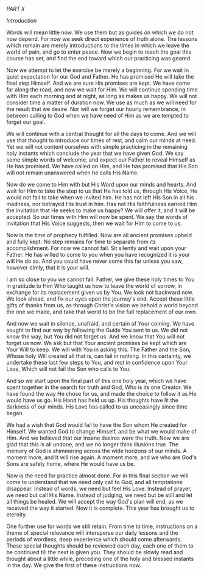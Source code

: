 *PART II*

*Introduction*

Words will mean little now. We use them but as guides on which we do not now depend. For now we seek direct experience of truth alone. The lessons which remain are merely introductions to the times in which we leave the world of pain, and go to enter peace. Now we begin to reach the goal this course has set, and find the end toward which our practicing was geared.

Now we attempt to let the exercise be merely a beginning. For we wait in quiet expectation for our God and Father. He has promised He will take the final step Himself. And we are sure His promises are kept. We have come far along the road, and now we wait for Him. We will continue spending time with Him each morning and at night, as long as makes us happy. We will not consider time a matter of duration now. We use as much as we will need for the result that we desire. Nor will we forget our hourly remembrance, in between calling to God when we have need of Him as we are tempted to forget our goal.

We will continue with a central thought for all the days to come. And we will use that thought to introduce our times of rest, and calm our minds at need. Yet we will not content ourselves with simple practicing in the remaining holy instants which conclude the year that we have given God. We say some simple words of welcome, and expect our Father to reveal Himself as He has promised. We have called on Him, and He has promised that His Son will not remain unanswered when he calls His Name.

Now do we come to Him with but His Word upon our minds and hearts. And wait for Him to take the step to us that He has told us, through His Voice, He would not fail to take when we invited him. He has not left His Son in all his madness, nor betrayed His trust in him. Has not His faithfulness earned Him the invitation that He seeks to make us happy? We will offer it, and it will be accepted. So our times with Him will now be spent. We say the words of invitation that His Voice suggests, then we wait for Him to come to us.

Now is the time of prophecy fulfilled. Now are all ancient promises upheld and fully kept. No step remains for time to separate from its accomplishment. For now we cannot fail. Sit silently and wait upon your Father. He has willed to come to you when you have recognized it is your will He do so. And you could have never come this far unless you saw, however dimly, that it is your will.

I am so close to you we cannot fail. Father, we give these holy times to You in gratitude to Him Who taught us how to leave the world of sorrow, in exchange for its replacement given us by You. We look not backward now. We look ahead, and fix our eyes upon the journey's end. Accept these little gifts of thanks from us, as through Christ's vision we behold a world beyond the one we made, and take that world to be the full replacement of our own.

And now we wait in silence, unafraid, and certain of Your coming. We have sought to find our way by following the Guide You sent to us. We did not know the way, but You did not forget us. And we know that You will not forget us now. We ask but that Your ancient promises be kept which are Your Will to keep. We will with You in asking this. The Father and the Son, Whose holy Will created all that is, can fail in nothing. In this certainty, we undertake these last few steps to You, and rest in confidence upon Your Love, Which will not fail the Son who calls to You.

And so we start upon the final part of this one holy year, which we have spent together in the search for truth and God, Who is its one Creator. We have found the way He chose for us, and made the choice to follow it as He would have us go. His Hand has held us up. His thoughts have lit the darkness of our minds. His Love has called to us unceasingly since time began.

We had a wish that God would fail to have the Son whom He created for Himself. We wanted God to change Himself, and be what we would make of Him. And we believed that our insane desires were the truth. Now we are glad that this is all undone, and we no longer think illusions true. The memory of God is shimmering across the wide horizons of our minds. A moment more, and It will rise again. A moment more, and we who are God's Sons are safely home, where He would have us be.

Now is the need for practice almost done. For in this final section we will come to understand that we need only call to God, and all temptations disappear. Instead of words, we need but feel His Love. Instead of prayer, we need but call His Name. Instead of judging, we need but be still and let all things be healed. We will accept the way God's plan will end, as we received the way it started. Now it is complete. This year has brought us to eternity.

One further use for words we still retain. From time to time, instructions on a theme of special relevance will intersperse our daily lessons and the periods of wordless, deep experience which should come afterwards. These special thoughts should be reviewed each day, each one of them to be continued till the next is given you. They should be slowly read and thought about a little while, preceding one of the holy and blessed instants in the day. We give the first of these instructions now.